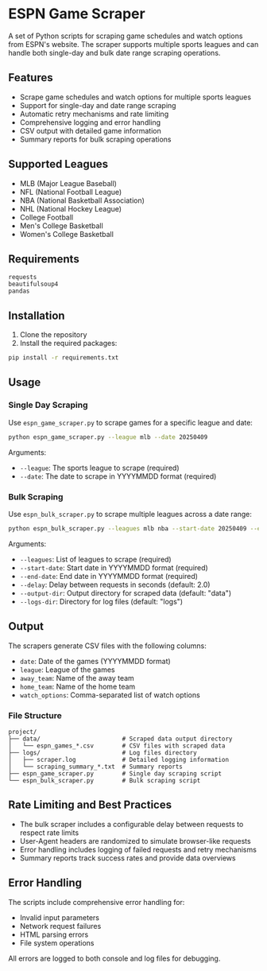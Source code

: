 # ESPN Game Scraper

A set of Python scripts for scraping game schedules and watch options from ESPN's website. The scraper supports multiple sports leagues and can handle both single-day and bulk date range scraping operations.

## Features

- Scrape game schedules and watch options for multiple sports leagues
- Support for single-day and date range scraping
- Automatic retry mechanisms and rate limiting
- Comprehensive logging and error handling
- CSV output with detailed game information
- Summary reports for bulk scraping operations

## Supported Leagues

- MLB (Major League Baseball)
- NFL (National Football League)
- NBA (National Basketball Association)
- NHL (National Hockey League)
- College Football
- Men's College Basketball
- Women's College Basketball

## Requirements

```
requests
beautifulsoup4
pandas
```

## Installation

1. Clone the repository
2. Install the required packages:
```bash
pip install -r requirements.txt
```

## Usage

### Single Day Scraping

Use `espn_game_scraper.py` to scrape games for a specific league and date:

```bash
python espn_game_scraper.py --league mlb --date 20250409
```

Arguments:
- `--league`: The sports league to scrape (required)
- `--date`: The date to scrape in YYYYMMDD format (required)

### Bulk Scraping

Use `espn_bulk_scraper.py` to scrape multiple leagues across a date range:

```bash
python espn_bulk_scraper.py --leagues mlb nba --start-date 20250409 --end-date 20250415 --delay 2.0
```

Arguments:
- `--leagues`: List of leagues to scrape (required)
- `--start-date`: Start date in YYYYMMDD format (required)
- `--end-date`: End date in YYYYMMDD format (required)
- `--delay`: Delay between requests in seconds (default: 2.0)
- `--output-dir`: Output directory for scraped data (default: "data")
- `--logs-dir`: Directory for log files (default: "logs")

## Output

The scrapers generate CSV files with the following columns:
- `date`: Date of the games (YYYYMMDD format)
- `league`: League of the games
- `away_team`: Name of the away team
- `home_team`: Name of the home team
- `watch_options`: Comma-separated list of watch options

### File Structure

```
project/
├── data/                       # Scraped data output directory
│   └── espn_games_*.csv        # CSV files with scraped data
├── logs/                       # Log files directory
│   ├── scraper.log             # Detailed logging information
│   └── scraping_summary_*.txt  # Summary reports
├── espn_game_scraper.py        # Single day scraping script
└── espn_bulk_scraper.py        # Bulk scraping script
```

## Rate Limiting and Best Practices

- The bulk scraper includes a configurable delay between requests to respect rate limits
- User-Agent headers are randomized to simulate browser-like requests
- Error handling includes logging of failed requests and retry mechanisms
- Summary reports track success rates and provide data overviews

## Error Handling

The scripts include comprehensive error handling for:
- Invalid input parameters
- Network request failures
- HTML parsing errors
- File system operations

All errors are logged to both console and log files for debugging.
